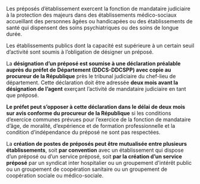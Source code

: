 Les préposés d’établissement exercent la fonction de mandataire judiciaire à la protection des majeurs dans des établissements médico-sociaux accueillant des personnes âgées ou handicapées ou des établissements de santé qui dispensent des soins psychiatriques ou des soins de longue durée.

Les établissements publics dont la capacité est supérieure à un certain seuil d’activité sont soumis à l’obligation de désigner un préposé.

La **désignation d’un préposé est soumise à une déclaration préalable auprès du préfet de Département (DDCS-DDCSPP) avec copie au procureur de la République** près le tribunal judiciaire du chef-lieu de département. Cette déclaration doit être adressée **deux mois avant la désignation de l’agent** exerçant l’activité de mandataire judiciaire en tant que préposé.

**Le préfet peut s’opposer à cette déclaration dans le délai de deux mois sur avis conforme du procureur de la République** si les conditions d’exercice communes prévues pour l’exercice de la fonction de mandataire d’âge, de moralité, d’expérience et de formation professionnelle et la condition d’indépendance du préposé ne sont pas respectées.

La **création de postes de préposés peut être mutualisée entre plusieurs établissements**, soit **par convention** avec un établissement qui dispose d’un préposé ou d’un service préposé, soit **par la création d’un service préposé** par un syndicat inter hospitalier ou un groupement d'intérêt public ou un groupement de coopération sanitaire ou un groupement de coopération sociale ou médico-sociale.
